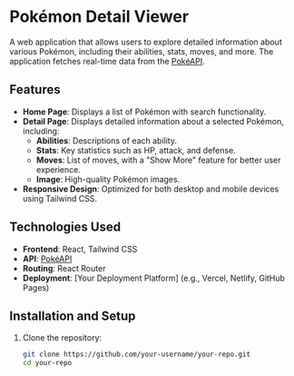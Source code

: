 # Pokémon Detail Viewer

A web application that allows users to explore detailed information about various Pokémon, including their abilities, stats, moves, and more. The application fetches real-time data from the [PokéAPI](https://pokeapi.co/).

## Features

- **Home Page**: Displays a list of Pokémon with search functionality.
- **Detail Page**: Displays detailed information about a selected Pokémon, including:
  - **Abilities**: Descriptions of each ability.
  - **Stats**: Key statistics such as HP, attack, and defense.
  - **Moves**: List of moves, with a "Show More" feature for better user experience.
  - **Image**: High-quality Pokémon images.
- **Responsive Design**: Optimized for both desktop and mobile devices using Tailwind CSS.

## Technologies Used

- **Frontend**: React, Tailwind CSS
- **API**: [PokéAPI](https://pokeapi.co/)
- **Routing**: React Router
- **Deployment**: [Your Deployment Platform] (e.g., Vercel, Netlify, GitHub Pages)

## Installation and Setup

1. Clone the repository:
   ```bash
   git clone https://github.com/your-username/your-repo.git
   cd your-repo
